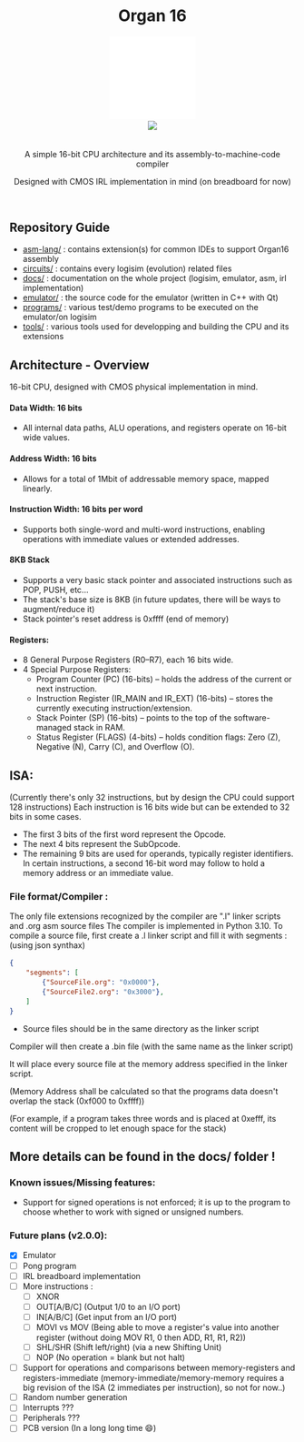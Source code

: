 <div align="center">
  
  # Organ 16

  <img src="LogoGithub.png" width="30%">

  </br>
  
  <img src="https://img.shields.io/static/v1?label=Version&message=1.0.0&color=33cc33&style=for-the-badge"/>


</br>
</br>

A simple 16-bit CPU architecture and its assembly-to-machine-code compiler

Designed with CMOS IRL implementation in mind (on breadboard for now)

</div>

</br>

## Repository Guide

- [asm-lang/](asm-lang/)  : contains extension(s) for common IDEs to support Organ16 assembly
- [circuits/](circuits/)  : contains every logisim (evolution) related files
- [docs/](docs/)          : documentation on the whole project (logisim, emulator, asm, irl implementation)
- [emulator/](emulator/)  : the source code for the emulator (written in C++ with Qt)
- [programs/](programs/)  : various test/demo programs to be executed on the emulator/on logisim
- [tools/](tools/)        : various tools used for developping and building the CPU and its extensions

## Architecture - Overview

16-bit CPU, designed with CMOS physical implementation in mind.

#### Data Width: 16 bits

- All internal data paths, ALU operations, and registers operate on 16-bit wide values.

#### Address Width: 16 bits

- Allows for a total of 1Mbit of addressable memory space, mapped linearly.

#### Instruction Width: 16 bits per word

- Supports both single-word and multi-word instructions, enabling operations with immediate values or extended addresses.

#### 8KB Stack

- Supports a very basic stack pointer and associated instructions such as POP, PUSH, etc...
- The stack's base size is 8KB (in future updates, there will be ways to augment/reduce it)
- Stack pointer's reset address is 0xffff (end of memory)

#### Registers:

- 8 General Purpose Registers (R0–R7), each 16 bits wide.
- 4 Special Purpose Registers:
  - Program Counter (PC) (16-bits) – holds the address of the current or next instruction. 
  - Instruction Register (IR_MAIN and IR_EXT) (16-bits) – stores the currently executing instruction/extension.
  - Stack Pointer (SP) (16-bits) – points to the top of the software-managed stack in RAM. 
  - Status Register (FLAGS) (4-bits) – holds condition flags: Zero (Z), Negative (N), Carry (C), and Overflow (O).

## ISA:

(Currently there's only 32 instructions, but by design the CPU could support 128 instructions)
Each instruction is 16 bits wide but can be extended to 32 bits in some cases.

- The first 3 bits of the first word represent the Opcode.
- The next 4 bits represent the SubOpcode.
- The remaining 9 bits are used for operands, typically register identifiers.
  In certain instructions, a second 16-bit word may follow to hold a memory address or an immediate value.

### File format/Compiler :

The only file extensions recognized by the compiler are ".l" linker scripts and .org asm source files
The compiler is implemented in Python 3.10.
To compile a source file, first create a .l linker script and fill it with segments : 
(using json synthax)

```json
{
    "segments": [ 
        {"SourceFile.org": "0x0000"},
        {"SourceFile2.org": "0x3000"},
    ]
}
```

* Source files should be in the same directory as the linker script

Compiler will then create a .bin file (with the same name as the linker script)

It will place every source file at the memory address specified in the linker script.

(Memory Address shall be calculated so that the programs data doesn't overlap the stack (0xf000 to 0xffff))

(For example, if a program takes three words and is placed at 0xefff, its content will be cropped to let enough space for the stack) 

## More details can be found in the docs/ folder ! 


### Known issues/Missing features:

- Support for signed operations is not enforced; it is up to the program to choose whether to work with signed or unsigned numbers.

### Future plans (v2.0.0):

- [x] Emulator
- [ ] Pong program
- [ ] IRL breadboard implementation
- [ ] More instructions :
  - [ ] XNOR
  - [ ] OUT[A/B/C] (Output 1/0 to an I/O port)
  - [ ] IN[A/B/C] (Get input from an I/O port)
  - [ ] MOVI vs MOV (Being able to move a register's value into another register (without doing MOV R1, 0 then ADD, R1, R1, R2))
  - [ ] SHL/SHR (Shift left/right) (via a new Shifting Unit)
  - [ ] NOP (No operation = blank but not halt)
- [ ] Support for operations and comparisons between memory-registers and registers-immediate (memory-immediate/memory-memory requires a big revision of the ISA (2 immediates per instruction), so not for now..)
- [ ] Random number generation
- [ ] Interrupts ???
- [ ] Peripherals ???
- [ ] PCB version (In a long long time 😄)
